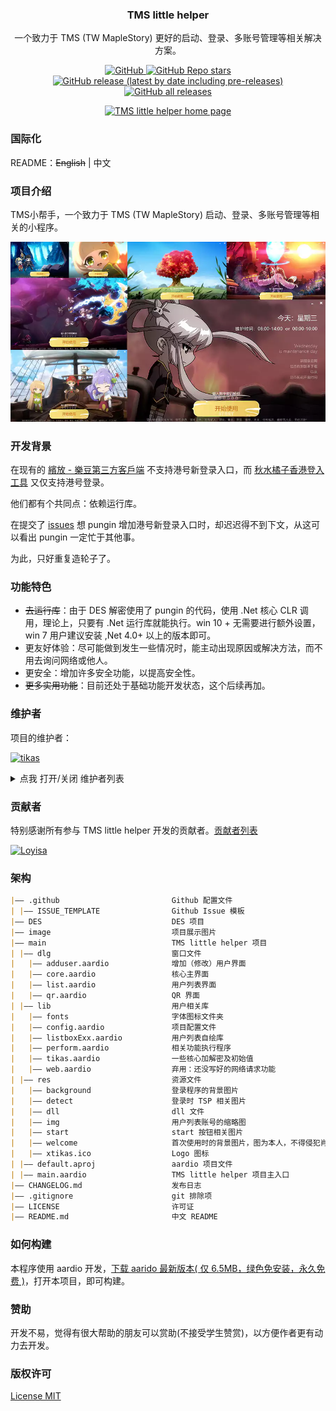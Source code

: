 <p align="center">
    <h3 align="center">TMS little helper</h3>
    <p align="center">一个致力于 TMS (TW MapleStory) 更好的启动、登录、多账号管理等相关解决方案。</p>
</p>

<p align="center">
    <a href="https://github.com/Tikas/TMS-little-helper/LICENSE">
        <img alt="GitHub" src="https://img.shields.io/github/license/Tikas/TMS-little-helper"/>
    </a>
    <a href="https://github.com/Tikas/TMS-little-helper">
        <img alt="GitHub Repo stars" src="https://img.shields.io/github/stars/Tikas/TMS-little-helper"/>
    </a>
    <a href="https://github.com/Tikas/TMS-little-helper/releases">
        <img alt="GitHub release (latest by date including pre-releases)" src="https://img.shields.io/github/v/release/Tikas/TMS-little-helper?include_prereleases&sort=semver&style=flat-square"/>
    </a>
    <a href="https://github.com/Tikas/TMS-little-helper/releases">
        <img alt="GitHub all releases" src="https://img.shields.io/github/downloads/Tikas/TMS-little-helper/total"/>
    </a>
</p>

<p align="center">
    <a href="https://xtikas.com/tms-little-helper">
        <img alt="TMS little helper home page" src="https://img.shields.io/badge/HomePage-TMS小帮手-blue.svg"/>
    </a>
</p>

### 国际化

README：~~English~~ | 中文

### 项目介绍

TMS小帮手，一个致力于 TMS (TW MapleStory) 启动、登录、多账号管理等相关的小程序。

![display](https://raw.githubusercontent.com/Tikas/TMS-little-helper/main/image/display.webp)

### 开发背景

在现有的 [繽放 - 樂豆第三方客戶端](https://github.com/pungin/Beanfun) 不支持港号新登录入口，而 [秋水橘子香港登入工具](https://github.com/starmcc/qs-beanfun) 又仅支持港号登录。

他们都有个共同点：依赖运行库。

在提交了 [issues](https://github.com/pungin/Beanfun/issues/85) 想 pungin 增加港号新登录入口时，却迟迟得不到下文，从这可以看出 pungin 一定忙于其他事。

为此，只好重复造轮子了。

### 功能特色

- ~~去运行库~~：由于 DES 解密使用了 pungin 的代码，使用 .Net 核心 CLR 调用，理论上，只要有 .Net 运行库就能执行。win 10 + 无需要进行额外设置，win 7 用户建议安装 ,Net 4.0+ 以上的版本即可。
- 更友好体验：尽可能做到发生一些情况时，能主动出现原因或解决方法，而不用去询问网络或他人。
- 更安全：增加许多安全功能，以提高安全性。
- ~~更多实用功能~~：目前还处于基础功能开发状态，这个后续再加。

### 维护者

项目的维护者：

<a href="https://github.com/tikas"><img src="https://github.com/tikas.png" width="40" height="40" alt="tikas" title="tikas"/></a>

<details><summary>点我 打开/关闭 维护者列表</summary>

- [tikas](https://github.com/tikas) - 项目作者，全能酱油王。

</details>

### 贡献者

特别感谢所有参与 TMS little helper 开发的贡献者。[贡献者列表](https://github.com/tikas/TMS-little-helper/graphs/contributors)

<a href="https://github.com/Loyisa"><img src="https://github.com/Loyisa.png" width="40" height="40" alt="Loyisa" title="Loyisa"/></a>

### 架构

```md
|—— .github                         Github 配置文件
| |—— ISSUE_TEMPLATE                Github Issue 模板
|—— DES                             DES 项目
|—— image                           项目展示图片
|—— main                            TMS little helper 项目
| |—— dlg                           窗口文件
|   |—— adduser.aardio              增加（修改）用户界面
|   |—— core.aardio                 核心主界面
|   |—— list.aardio                 用户列表界面
|   |—— qr.aardio                   QR 界面
| |—— lib                           用户相关库
|   |—— fonts                       字体图标文件夹
|   |—— config.aardio               项目配置文件
|   |—— listboxExx.aardio           用户列表自绘库
|   |—— perform.aardio              相关功能执行程序
|   |—— tikas.aardio                一些核心加解密及初始值
|   |—— web.aardio                  弃用：还没写好的网络请求功能
| |—— res                           资源文件
|   |—— background                  登录程序的背景图片
|   |—— detect                      登录时 TSP 相关图片
|   |—— dll                         dll 文件
|   |—— img                         用户列表账号的缩略图
|   |—— start                       start 按钮相关图片
|   |—— welcome                     首次使用时的背景图片，图为本人，不得侵犯肖像权
|   |—— xtikas.ico                  Logo 图标
| |—— default.aproj                 aardio 项目文件
| |—— main.aardio                   TMS little helper 项目主入口
|—— CHANGELOG.md                    发布日志
|—— .gitignore                      git 排除项
|—— LICENSE                         许可证
|—— README.md                       中文 README
```

### 如何构建

本程序使用 aardio 开发，[下载 aarido 最新版本( 仅 6.5MB，绿色免安装，永久免费 )](https://ide.update.aardio.com/releases/aardio.7z)，打开本项目，即可构建。

### 赞助

开发不易，觉得有很大帮助的朋友可以赏助(不接受学生赞赏)，以方便作者更有动力去开发。

### 版权许可

[License MIT](../LICENSE)
